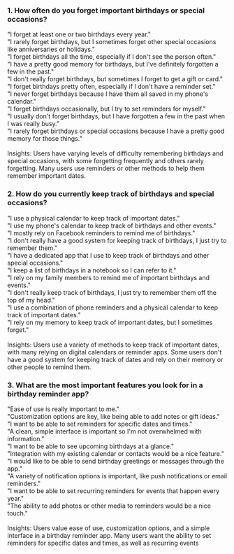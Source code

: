 
### 1. How often do you forget important birthdays or special occasions?<br>
"I forget at least one or two birthdays every year."<br>
"I rarely forget birthdays, but I sometimes forget other special occasions like anniversaries or holidays."<br>
"I forget birthdays all the time, especially if I don't see the person often."<br>
"I have a pretty good memory for birthdays, but I've definitely forgotten a few in the past."<br>
"I don't really forget birthdays, but sometimes I forget to get a gift or card."<br>
"I forget birthdays pretty often, especially if I don't have a reminder set."<br>
"I never forget birthdays because I have them all saved in my phone's calendar."<br>
"I forget birthdays occasionally, but I try to set reminders for myself."<br>
"I usually don't forget birthdays, but I have forgotten a few in the past when I was really busy."<br>
"I rarely forget birthdays or special occasions because I have a pretty good memory for those things."<br><br>
Insights: Users have varying levels of difficulty remembering birthdays and special occasions, with some forgetting frequently and others rarely forgetting. Many users use reminders or other methods to help them remember important dates.<br>

### 2. How do you currently keep track of birthdays and special occasions?<br>
"I use a physical calendar to keep track of important dates."<br>
"I use my phone's calendar to keep track of birthdays and other events."<br>
"I mostly rely on Facebook reminders to remind me of birthdays."<br>
"I don't really have a good system for keeping track of birthdays, I just try to remember them."<br>
"I have a dedicated app that I use to keep track of birthdays and other special occasions."<br>
"I keep a list of birthdays in a notebook so I can refer to it."<br>
"I rely on my family members to remind me of important birthdays and events."<br>
"I don't really keep track of birthdays, I just try to remember them off the top of my head."<br>
"I use a combination of phone reminders and a physical calendar to keep track of important dates."<br>
"I rely on my memory to keep track of important dates, but I sometimes forget."<br><br>
Insights: Users use a variety of methods to keep track of important dates, with many relying on digital calendars or reminder apps. Some users don't have a good system for keeping track of dates and rely on their memory or other people to remind them.<br>

### 3. What are the most important features you look for in a birthday reminder app?<br>

"Ease of use is really important to me."<br>
"Customization options are key, like being able to add notes or gift ideas."<br>
"I want to be able to set reminders for specific dates and times."<br>
"A clean, simple interface is important so I'm not overwhelmed with information."<br>
"I want to be able to see upcoming birthdays at a glance."<br>
"Integration with my existing calendar or contacts would be a nice feature."<br>
"I would like to be able to send birthday greetings or messages through the app."<br>
"A variety of notification options is important, like push notifications or email reminders."<br>
"I want to be able to set recurring reminders for events that happen every year."<br>
"The ability to add photos or other media to reminders would be a nice touch."<br><br>
Insights: Users value ease of use, customization options, and a simple interface in a birthday reminder app. Many users want the ability to set reminders for specific dates and times, as well as recurring events





